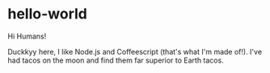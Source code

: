 # hello-world
Hi Humans!

Duckkyy here, I like Node.js and Coffeescript (that's what I'm made of!).
I've had tacos on the moon and find them far superior to Earth tacos.

